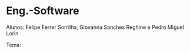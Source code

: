 # Eng.-Software

Alunos:
Felipe Ferrer Sorrilha,
Giovanna Sanches Reghine e
Pedro Miguel Lorin

Tema:
